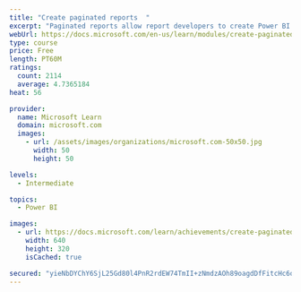 ```yaml
---
title: "Create paginated reports  "
excerpt: "Paginated reports allow report developers to create Power BI artifacts that have tightly controlled rendering requirements. Paginated reports are ideal for creating sales invoices, receipts, purchase orders, and tabular data. This module will teach you how to create reports, add parameters, and work with tables and charts in paginated reports."
webUrl: https://docs.microsoft.com/en-us/learn/modules/create-paginated-reports-power-bi/
type: course
price: Free
length: PT60M
ratings:
  count: 2114
  average: 4.7365184
heat: 56

provider:
  name: Microsoft Learn
  domain: microsoft.com
  images:
    - url: /assets/images/organizations/microsoft.com-50x50.jpg
      width: 50
      height: 50

levels:
  - Intermediate

topics:
  - Power BI

images:
  - url: https://docs.microsoft.com/learn/achievements/create-paginated-reports-power-bi-social.png
    width: 640
    height: 320
    isCached: true

secured: "yieNbDYChY6SjL25Gd80l4PnR2rdEW74TmII+zNmdzAOh89oagdDfFitcHc6qSlb5HpRjDYWcSCXJWaTYFWlXCsclthXxTykobldJLTKL0nu5UM/HKTfdzBgz5WhKngyOkIsKp++xxCPR5HDQ3enMuHzHhhNsJOhTNnXr/2292Uu4kEd2sy1rKS0ZTARemkDWOXoDVtfbnuMYgR1c48CoETT6JvNDVFpcC8+7MZyFAMZeHVmH8TfmiBOCSIrqORZvLbYkfnI59SniYeNXOjleqhXaBMZPZUs9VsHXF8nqSAnxiR+O2jcy+QnFxhba03XDKVjHWTOrG89LM13T7Yhvo9r9EvJk1lAsgDbwYYwpfqSzrIIz8YfebsitK62NNStThlgcPTDcNZZ1bWoifVvs+gyhfS+sRjycVFasPmBcbQ=;sr1FQ/Ytg/68UM5bjH5BaQ=="
---
```


